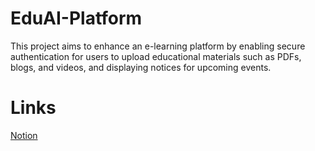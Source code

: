 # EduAI-Platform
This project aims to enhance an e-learning platform by enabling secure authentication for users to upload educational materials such as PDFs, blogs, and videos, and displaying notices for upcoming events.

# Links
<a href="https://www.notion.so/EduAI-Platform-f0f01820f81842d8a7b76d1bf5ccf92b">Notion </a>
